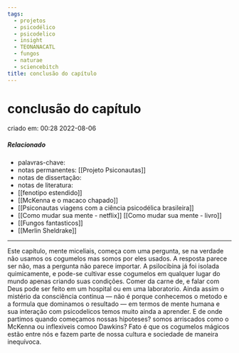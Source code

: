 ```yaml
---
tags:
  - projetos
  - psicodélico
  - psicodelico
  - insight
  - TEONANACATL
  - fungos
  - naturae
  - sciencebitch
title: conclusão do capítulo
---
```

# conclusão do capítulo
criado em: 00:28 2022-08-06

##### Relacionado
- palavras-chave: 
- notas permanentes: [[Projeto Psiconautas]] 
- notas de dissertação:
- notas de literatura: 
- [[fenotipo estendido]] 
- [[McKenna e o macaco chapado]]
- [[Psiconautas viagens com a ciência psicodélica brasileira]] 
- [[Como mudar sua mente - netflix]] [[Como mudar sua mente - livro]] 
- [[Fungos fantasticos]] 
- [[Merlin Sheldrake]] 

---

Este capítulo, mente miceliais, começa com uma pergunta, se na verdade não usamos os cogumelos mas somos por eles usados.  A resposta parece ser não, mas a pergunta não parece importar. A psilocibina já foi isolada quimicamente, e pode-se cultivar esse cogumelos em qualquer lugar do mundo apenas criando suas condições. Comer da carne de, e falar com Deus pode ser feito em um hospital ou em uma laboratorio. Ainda assim o mistério da consciência continua — não é porque conhecemos o metodo e a formula que dominamos o resultado — em termos de mente humana e sua interação com psicodelicos temos muito ainda a aprender. E de onde partimos quando começamos nossas hipoteses? somos arriscados como o McKenna ou inflexiveis comoo Dawkins?  Fato é que os cogumelos mágicos estão entre nós e fazem parte de nossa cultura e sociedade de maneira inequívoca.